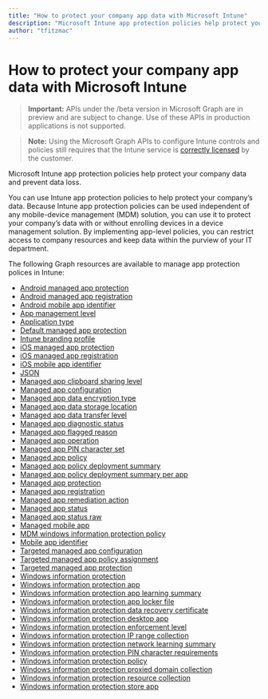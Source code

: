 ```yaml
---
title: "How to protect your company app data with Microsoft Intune"
description: "Microsoft Intune app protection policies help protect your company data and prevent data loss."
author: "tfitzmac"
---
```


# How to protect your company app data with Microsoft Intune> **Important:** APIs under the /beta version in Microsoft Graph are in preview and are subject to change. Use of these APIs in production applications is not supported.> **Note:** Using the Microsoft Graph APIs to configure Intune controls and policies still requires that the Intune service is [correctly licensed](https://www.microsoft.com/en-us/cloud-platform/microsoft-intune-pricing) by the customer.Microsoft Intune app protection policies help protect your company data and prevent data loss.You can use Intune app protection policies to help protect your company’s data. Because Intune app protection policies can be used independent of any mobile-device management (MDM) solution, you can use it to protect your company’s data with or without enrolling devices in a device management solution. By implementing app-level policies, you can restrict access to company resources and keep data within the purview of your IT department.The following Graph resources are available to manage app protection polices in Intune:- [Android managed app protection](intune-mam-androidmanagedappprotection.md)- [Android managed app registration](intune-mam-androidmanagedappregistration.md)- [Android mobile app identifier](intune-mam-androidmobileappidentifier.md)- [App management level](intune-mam-appmanagementlevel.md)- [Application type](intune-wip-applicationtype.md)- [Default managed app protection](intune-mam-defaultmanagedappprotection.md)- [Intune branding profile](intune-wip-intunebrandingprofile.md)- [iOS managed app protection](intune-mam-iosmanagedappprotection.md)- [iOS managed app registration](intune-mam-iosmanagedappregistration.md)- [iOS mobile app identifier](intune-mam-iosmobileappidentifier.md)- [JSON](intune-mam-json.md)- [Managed app clipboard sharing level](intune-mam-managedappclipboardsharinglevel.md)- [Managed app configuration](intune-mam-managedappconfiguration.md)- [Managed app data encryption type](intune-mam-managedappdataencryptiontype.md)- [Managed app data storage location](intune-mam-managedappdatastoragelocation.md)- [Managed app data transfer level](intune-mam-managedappdatatransferlevel.md)- [Managed app diagnostic status](intune-mam-managedappdiagnosticstatus.md)- [Managed app flagged reason](intune-mam-managedappflaggedreason.md)- [Managed app operation](intune-mam-managedappoperation.md)- [Managed app PIN character set](intune-mam-managedapppincharacterset.md)- [Managed app policy](intune-mam-managedapppolicy.md)- [Managed app policy deployment summary](intune-mam-managedapppolicydeploymentsummary.md)- [Managed app policy deployment summary per app](intune-mam-managedapppolicydeploymentsummaryperapp.md)- [Managed app protection](intune-mam-managedappprotection.md)- [Managed app registration](intune-mam-managedappregistration.md)- [Managed app remediation action](intune-mam-managedappremediationaction.md)- [Managed app status](intune-mam-managedappstatus.md)- [Managed app status raw](intune-mam-managedappstatusraw.md)- [Managed mobile app](intune-mam-managedmobileapp.md)- [MDM windows information protection policy](intune-mam-mdmwindowsinformationprotectionpolicy.md)- [Mobile app identifier](intune-mam-mobileappidentifier.md)- [Targeted managed app configuration](intune-mam-targetedmanagedappconfiguration.md)- [Targeted managed app policy assignment](intune-mam-targetedmanagedapppolicyassignment.md)- [Targeted managed app protection](intune-mam-targetedmanagedappprotection.md)- [Windows information protection](intune-mam-windowsinformationprotection.md)- [Windows information protection app](intune-mam-windowsinformationprotectionapp.md)- [Windows information protection app learning summary](intune-wip-windowsinformationprotectionapplearningsummary.md)- [Windows information protection app locker file](intune-mam-windowsinformationprotectionapplockerfile.md)- [Windows information protection data recovery certificate](intune-mam-windowsinformationprotectiondatarecoverycertificate.md)- [Windows information protection desktop app](intune-mam-windowsinformationprotectiondesktopapp.md)- [Windows information protection enforcement level](intune-mam-windowsinformationprotectionenforcementlevel.md)- [Windows information protection IP range collection](intune-mam-windowsinformationprotectioniprangecollection.md)- [Windows information protection network learning summary](intune-wip-windowsinformationprotectionnetworklearningsummary.md)- [Windows information protection PIN character requirements](intune-mam-windowsinformationprotectionpincharacterrequirements.md)- [Windows information protection policy](intune-mam-windowsinformationprotectionpolicy.md)- [Windows information protection proxied domain collection](intune-mam-windowsinformationprotectionproxieddomaincollection.md)- [Windows information protection resource collection](intune-mam-windowsinformationprotectionresourcecollection.md)- [Windows information protection store app](intune-mam-windowsinformationprotectionstoreapp.md)